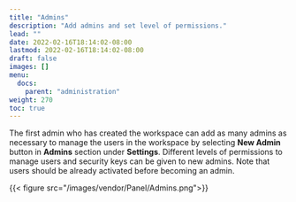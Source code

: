 ```yaml
---
title: "Admins"
description: "Add admins and set level of permissions."
lead: ""
date: 2022-02-16T18:14:02-08:00
lastmod: 2022-02-16T18:14:02-08:00
draft: false
images: []
menu:
  docs:
    parent: "administration"
weight: 270
toc: true
---
```


The first admin who has created the workspace can add as many admins as necessary to manage the users in the workspace by selecting **New Admin** button in **Admins** section under **Settings**. Different levels of permissions to manage users and security keys can be given to new admins. Note that users should be already activated before becoming an admin.

{{< figure src="/images/vendor/Panel/Admins.png">}}
